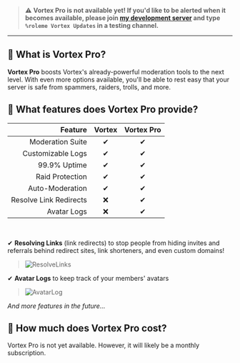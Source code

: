 > ⚠ **Vortex Pro is not available yet!
> If you'd like to be alerted when it becomes available, please join [my development server](https://invite.gg/jagrosh) and type `%roleme Vortex Updates` in a testing channel.**

---

## 🌟 What is Vortex Pro?
**Vortex Pro** boosts Vortex's already-powerful moderation tools to the next level. With even more options available, you'll be able to rest easy that your server is safe from spammers, raiders, trolls, and more.

## 🌟 What features does Vortex Pro provide?

Feature|Vortex|Vortex Pro
---:|:---:|:---:
Moderation Suite|✔|✔
Customizable Logs|✔|✔
99.9% Uptime|✔|✔
Raid Protection|✔|✔
Auto-Moderation|✔|✔
Resolve Link Redirects|❌|✔
Avatar Logs|❌|✔

<br>

✔ **Resolving Links** (link redirects) to stop people from hiding invites and referrals behind redirect sites, link shorteners, and even custom domains!

> ![ResolveLinks](https://i.imgur.com/ae85DsF.png)

✔ **Avatar Logs** to keep track of your members' avatars

> ![AvatarLog](https://i.imgur.com/PIaeDzc.png)

*And more features in the future...*

## 🌟 How much does Vortex Pro cost?
Vortex Pro is not yet available. However, it will likely be a monthly subscription.